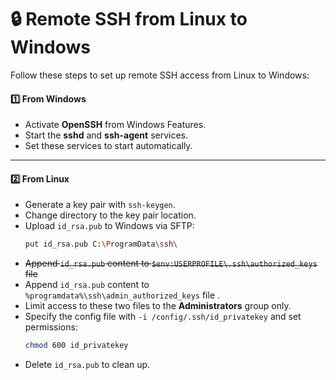 # 🔒 **Remote SSH from Linux to Windows**

Follow these steps to set up remote SSH access from Linux to Windows:

#### 1️⃣ **From Windows**
- Activate **OpenSSH** from Windows Features.
- Start the **sshd** and **ssh-agent** services.
- Set these services to start automatically.

---

#### 2️⃣ **From Linux**
- Generate a key pair with `ssh-keygen`.
- Change directory to the key pair location.
- Upload `id_rsa.pub` to Windows via SFTP:
  ```bash
  put id_rsa.pub C:\ProgramData\ssh\
  ```
- ~~Append `id_rsa.pub` content to `$env:USERPROFILE\.ssh\authorized_keys` file~~
- Append `id_rsa.pub` content to `%programdata%\ssh\admin_authorized_keys` file .
- Limit access to these two files to the **Administrators** group only.
- Specify the config file with `-i /config/.ssh/id_privatekey` and set permissions:
  ```bash
  chmod 600 id_privatekey
  ```
- Delete `id_rsa.pub` to clean up.
